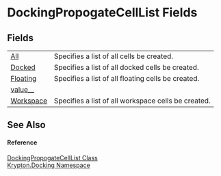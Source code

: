# DockingPropogateCellList Fields




## Fields
<table>
<tr>
<td><a href="c459e7a6-de04-1387-9084-395311d2233f.md">All</a></td>
<td>Specifies a list of all cells be created.</td></tr>
<tr>
<td><a href="5589a3ce-f7b9-3c62-18bd-e950f8765fa6.md">Docked</a></td>
<td>Specifies a list of all docked cells be created.</td></tr>
<tr>
<td><a href="b60a8b3e-4725-17ab-1f79-f64b9001c13b.md">Floating</a></td>
<td>Specifies a list of all floating cells be created.</td></tr>
<tr>
<td><a href="f8e11a47-b7dd-2dc2-a37d-4441c8e3540a.md">value__</a></td>
<td> </td></tr>
<tr>
<td><a href="3661db90-aff8-961e-31cb-6bbbdd65885a.md">Workspace</a></td>
<td>Specifies a list of all workspace cells be created.</td></tr>
</table>

## See Also


#### Reference
<a href="00b76f40-5f44-daf9-1a2b-2b71a0788322.md">DockingPropogateCellList Class</a>  
<a href="98399376-cf41-9454-4b4d-4fab2ca20bc7.md">Krypton.Docking Namespace</a>  
